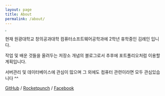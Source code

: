 ```yaml
---
layout: page
title: About
permalink: /about/
---
```


<img src="https://i.ibb.co/bRhN3vS/ryein-photo.jpg" style="zoom:25%;" />

현재 원광대학교 창의공과대학 컴퓨터소프트웨어공학과에 2학년 휴학중인 김례인 입니다.

작업 및 배운 것들을 올려두는 저장소 개념의 블로그로서 추후에 포트폴리오처럼 이용할 계획입니다.

서버관리 및 데이터베이스에 관심이 많으며 그 외에도 컴퓨터 관련이라면 모두 관심있습니다 ^^



[GitHub](https://github,com/RyeinKim) / [Rocketpunch](https://www.rocketpunch.com/@reign6496) / [Facebook](https://www.facebook.com/india.ryein)

